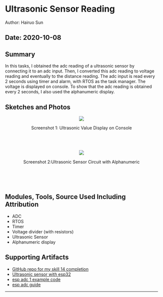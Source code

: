 #  Ultrasonic Sensor Reading

Author: Hairuo Sun

Date: 2020-10-08
-----

## Summary
In this tasks, I obtained the adc reading of a ultrasonic sensor by connecting it to an adc input. Then, I converted this adc reading to voltage reading and eventually to the distance reading. The adc input is read every 2 seconds using timer and alarm, with RTOS as the task manager. The voltage is displayed on console. To show that the adc reading is obtained every 2 seconds, I also used the alphanumeric display.

## Sketches and Photos
<div align="center">
<img src="https://github.com/BU-EC444/Sun-Hairuo/blob/master/skills/cluster-2/14/images/ultrasonic.png">
<p>Screenshot 1: Ultrasonic Value Display on Console</p>
<br/>
<br/>
<br/>
<img src="https://github.com/BU-EC444/Sun-Hairuo/blob/master/skills/cluster-2/14/images/ultrasonic_circuit.jpeg">
<p>Screenshot 2:Ultrasonic Sensor Circuit with Alphanumeric</p>
<br/>
<br/>
<br/>
</div>

## Modules, Tools, Source Used Including Attribution
* ADC
* RTOS
* Timer
* Voltage divider (with resistors)
* Ultrasonic Sensor
* Alphanumeric display

## Supporting Artifacts
* [GitHub repo for my skill 14 completion](https://github.com/BU-EC444/Sun-Hairuo/blob/master/skills/cluster-2/14/)
* [Ultrasonic sensor with esp32](https://www.instructables.com/ESP32-With-Ultrasonic-Sensor/)
* [esp adc 1 example code](https://github.com/espressif/esp-idf/blob/39f090a4f1dee4e325f8109d880bf3627034d839/examples/peripherals/adc/main/adc1_example_main.c)
* [esp adc guide](https://docs.espressif.com/projects/esp-idf/en/latest/esp32/api-reference/peripherals/adc.html)

-----
